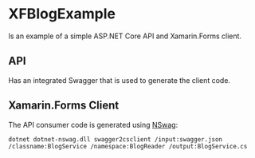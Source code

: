 # XFBlogExample

Is an example of a simple ASP.NET Core API and Xamarin.Forms client.

## API

Has an integrated Swagger that is used to generate the client code.

## Xamarin.Forms Client

The API consumer code is generated using [NSwag](https://github.com/RSuter/NSwag):
```
dotnet dotnet-nswag.dll swagger2csclient /input:swagger.json /classname:BlogService /namespace:BlogReader /output:BlogService.cs
```
